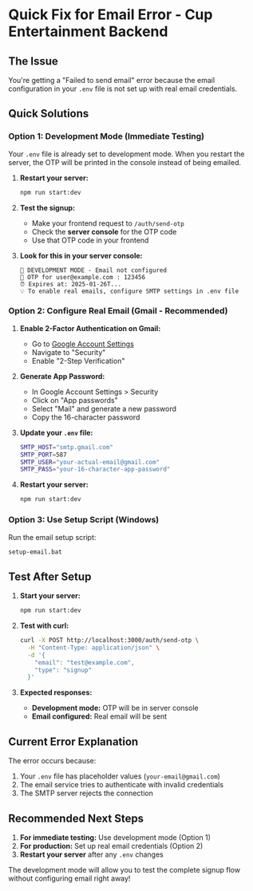 # Quick Fix for Email Error - Cup Entertainment Backend

## The Issue

You're getting a "Failed to send email" error because the email configuration in your `.env` file is not set up with real email credentials.

## Quick Solutions

### Option 1: Development Mode (Immediate Testing)

Your `.env` file is already set to development mode. When you restart the server, the OTP will be printed in the console instead of being emailed.

1. **Restart your server:**

   ```bash
   npm run start:dev
   ```

2. **Test the signup:**
   - Make your frontend request to `/auth/send-otp`
   - Check the **server console** for the OTP code
   - Use that OTP code in your frontend

3. **Look for this in your server console:**
   ```
   🚀 DEVELOPMENT MODE - Email not configured
   📧 OTP for user@example.com : 123456
   ⏰ Expires at: 2025-01-26T...
   💡 To enable real emails, configure SMTP settings in .env file
   ```

### Option 2: Configure Real Email (Gmail - Recommended)

1. **Enable 2-Factor Authentication on Gmail:**
   - Go to [Google Account Settings](https://myaccount.google.com)
   - Navigate to "Security"
   - Enable "2-Step Verification"

2. **Generate App Password:**
   - In Google Account Settings > Security
   - Click on "App passwords"
   - Select "Mail" and generate a new password
   - Copy the 16-character password

3. **Update your `.env` file:**

   ```bash
   SMTP_HOST="smtp.gmail.com"
   SMTP_PORT=587
   SMTP_USER="your-actual-email@gmail.com"
   SMTP_PASS="your-16-character-app-password"
   ```

4. **Restart your server:**
   ```bash
   npm run start:dev
   ```

### Option 3: Use Setup Script (Windows)

Run the email setup script:

```bash
setup-email.bat
```

## Test After Setup

1. **Start your server:**

   ```bash
   npm run start:dev
   ```

2. **Test with curl:**

   ```bash
   curl -X POST http://localhost:3000/auth/send-otp \
     -H "Content-Type: application/json" \
     -d '{
       "email": "test@example.com",
       "type": "signup"
     }'
   ```

3. **Expected responses:**
   - **Development mode:** OTP will be in server console
   - **Email configured:** Real email will be sent

## Current Error Explanation

The error occurs because:

1. Your `.env` file has placeholder values (`your-email@gmail.com`)
2. The email service tries to authenticate with invalid credentials
3. The SMTP server rejects the connection

## Recommended Next Steps

1. **For immediate testing:** Use development mode (Option 1)
2. **For production:** Set up real email credentials (Option 2)
3. **Restart your server** after any `.env` changes

The development mode will allow you to test the complete signup flow without configuring email right away!
